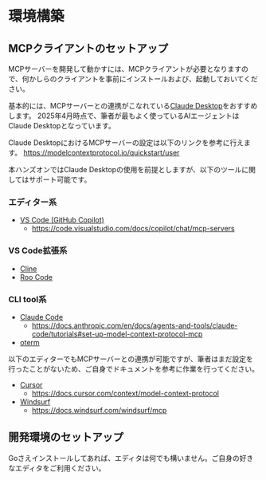 # 環境構築

## MCPクライアントのセットアップ

MCPサーバーを開発して動かすには、MCPクライアントが必要となりますので、何かしらのクライアントを事前にインストールおよび、起動しておいてください。

基本的には、MCPサーバーとの連携がこなれている[Claude Desktop](https://claude.ai/download)をおすすめします。
2025年4月時点で、筆者が最もよく使っているAIエージェントはClaude Desktopとなっています。

Claude DesktopにおけるMCPサーバーの設定は以下のリンクを参考に行えます。
https://modelcontextprotocol.io/quickstart/user

本ハンズオンではClaude Desktopの使用を前提としますが、以下のツールに関してはサポート可能です。

### エディター系

* [VS Code (GitHub Copilot)](https://code.visualstudio.com/)
  - https://code.visualstudio.com/docs/copilot/chat/mcp-servers

### VS Code拡張系

* [Cline](https://github.com/cline/cline)
* [Roo Code](https://github.com/RooVetGit/Roo-Code)

### CLI tool系

* [Claude Code](https://docs.anthropic.com/en/docs/agents-and-tools/claude-code/overview)
  - https://docs.anthropic.com/en/docs/agents-and-tools/claude-code/tutorials#set-up-model-context-protocol-mcp
* [oterm](https://github.com/ggozad/oterm)

以下のエディターでもMCPサーバーとの連携が可能ですが、筆者はまだ設定を行ったことがないため、ご自身でドキュメントを参考に作業を行ってください。　

* [Cursor](https://github.com/cursor-ai/cursor)
  - https://docs.cursor.com/context/model-context-protocol
* [Windsurf](https://github.com/windsurf-io/windsurf)
  - https://docs.windsurf.com/windsurf/mcp

## 開発環境のセットアップ

Goさえインストールしてあれば、エディタは何でも構いません。ご自身の好きなエディタをご利用ください。
